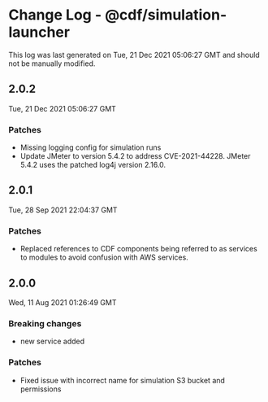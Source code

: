 # Change Log - @cdf/simulation-launcher

This log was last generated on Tue, 21 Dec 2021 05:06:27 GMT and should not be manually modified.

## 2.0.2
Tue, 21 Dec 2021 05:06:27 GMT

### Patches

- Missing logging config for simulation runs
- Update JMeter to version 5.4.2 to address CVE-2021-44228. JMeter 5.4.2 uses the patched log4j version 2.16.0.

## 2.0.1
Tue, 28 Sep 2021 22:04:37 GMT

### Patches

- Replaced references to CDF components being referred to as services to modules to avoid confusion with AWS services.

## 2.0.0
Wed, 11 Aug 2021 01:26:49 GMT

### Breaking changes

- new service added

### Patches

- Fixed issue with incorrect name for simulation S3 bucket and permissions

